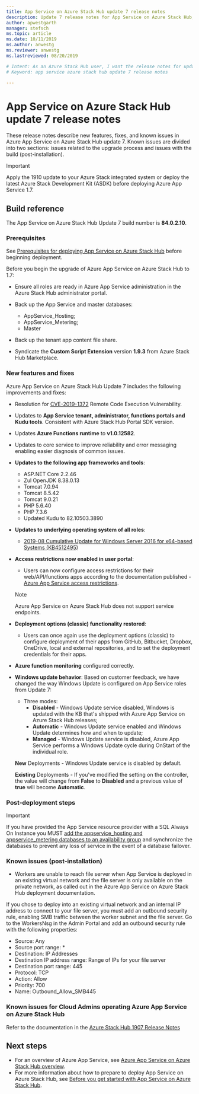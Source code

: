```yaml
---
title: App Service on Azure Stack Hub update 7 release notes 
description: Update 7 release notes for App Service on Azure Stack Hub, including new features, fixes, and known issues.
author: apwestgarth
manager: stefsch
ms.topic: article
ms.date: 10/11/2019
ms.author: anwestg
ms.reviewer: anwestg
ms.lastreviewed: 08/20/2019

# Intent: As an Azure Stack Hub user, I want the release notes for update 7 of App Service on Azure Stack Hub so I can know the new features, fixes, and known issues.
# Keyword: app service azure stack hub update 7 release notes

---
```


# App Service on Azure Stack Hub update 7 release notes

These release notes describe new features, fixes, and known issues in Azure App Service on Azure Stack Hub update 7. Known issues are divided into two sections: issues related to the upgrade process and issues with the build (post-installation).

> [!IMPORTANT]
> Apply the 1910 update to your Azure Stack integrated system or deploy the latest Azure Stack Development Kit (ASDK) before deploying Azure App Service 1.7.

## Build reference

The App Service on Azure Stack Hub Update 7 build number is **84.0.2.10**.

### Prerequisites

See [Prerequisites for deploying App Service on Azure Stack Hub](azure-stack-app-service-before-you-get-started.md) before beginning deployment.

Before you begin the upgrade of Azure App Service on Azure Stack Hub to 1.7:

- Ensure all roles are ready in Azure App Service administration in the Azure Stack Hub administrator portal.

- Back up the App Service and master databases:
  - AppService_Hosting;
  - AppService_Metering;
  - Master

- Back up the tenant app content file share.

- Syndicate the **Custom Script Extension** version **1.9.3** from Azure Stack Hub Marketplace.

### New features and fixes

Azure App Service on Azure Stack Hub Update 7 includes the following improvements and fixes:

- Resolution for [CVE-2019-1372](https://portal.msrc.microsoft.com/en-US/security-guidance/advisory/CVE-2019-1372) Remote Code Execution Vulnerability.

- Updates to **App Service tenant, administrator, functions portals and Kudu tools**. Consistent with Azure Stack Hub Portal SDK version.

- Updates **Azure Functions runtime** to **v1.0.12582**.

- Updates to core service to improve reliability and error messaging enabling easier diagnosis of common issues.

- **Updates to the following app frameworks and tools**:
  - ASP.NET Core 2.2.46
  - Zul OpenJDK 8.38.0.13
  - Tomcat 7.0.94
  - Tomcat 8.5.42
  - Tomcat 9.0.21
  - PHP 5.6.40
  - PHP 7.3.6
  - Updated Kudu to 82.10503.3890

- **Updates to underlying operating system of all roles**:
  - [2019-08 Cumulative Update for Windows Server 2016 for x64-based Systems (KB4512495)](https://support.microsoft.com/help/4512495)

- **Access restrictions now enabled in user portal**:
  - Users can now configure access restrictions for their web/API/functions apps according to the documentation published - [Azure App Service access restrictions](https://docs.microsoft.com/azure/app-service/app-service-ip-restrictions).
  
  > [!NOTE]
  > Azure App Service on Azure Stack Hub does not support service endpoints.

- **Deployment options (classic) functionality restored**:
  - Users can once again use the deployment options (classic) to configure deployment of their apps from GitHub, Bitbucket, Dropbox, OneDrive, local and external repositories, and to set the deployment credentials for their apps.

- **Azure function monitoring** configured correctly.

- **Windows update behavior**:
  Based on customer feedback, we have changed the way Windows Update is configured on App Service roles from Update 7:
  - Three modes:
    - **Disabled** - Windows Update service disabled, Windows is updated with the KB that's shipped with Azure App Service on Azure Stack Hub releases;
    - **Automatic** - Windows Update service enabled and Windows Update determines how and when to update;
    - **Managed** - Windows Update service is disabled, Azure App Service performs a Windows Update cycle during OnStart of the individual role.

  **New** Deployments - Windows Update service is disabled by default.

  **Existing** Deployments - If you've modified the setting on the controller, the value will change from **False** to **Disabled** and a previous value of **true** will become **Automatic**.

### Post-deployment steps

> [!IMPORTANT]
> If you have provided the App Service resource provider with a SQL Always On Instance you MUST [add the appservice_hosting and appservice_metering databases to an availability group](https://docs.microsoft.com/sql/database-engine/availability-groups/windows/availability-group-add-a-database) and synchronize the databases to prevent any loss of service in the event of a database failover.

### Known issues (post-installation)

- Workers are unable to reach file server when App Service is deployed in an existing virtual network and the file server is only available on the private network,  as called out in the Azure App Service on Azure Stack Hub deployment documentation.

If you chose to deploy into an existing virtual network and an internal IP address to connect to your file server, you must add an outbound security rule, enabling SMB traffic between the worker subnet and the file server. Go to the WorkersNsg in the Admin Portal and add an outbound security rule with the following properties:
 * Source: Any
 * Source port range: *
 * Destination: IP Addresses
 * Destination IP address range: Range of IPs for your file server
 * Destination port range: 445
 * Protocol: TCP
 * Action: Allow
 * Priority: 700
 * Name: Outbound_Allow_SMB445

### Known issues for Cloud Admins operating Azure App Service on Azure Stack Hub

Refer to the documentation in the [Azure Stack Hub 1907 Release Notes](azure-stack-release-notes-1907.md)

## Next steps

- For an overview of Azure App Service, see [Azure App Service on Azure Stack Hub overview](azure-stack-app-service-overview.md).
- For more information about how to prepare to deploy App Service on Azure Stack Hub, see [Before you get started with App Service on Azure Stack Hub](azure-stack-app-service-before-you-get-started.md).
